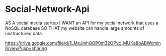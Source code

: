 # Social-Network-Api
AS A social media startup I WANT an API for my social network that uses a NoSQL database SO THAT my website can handle large amounts of unstructured data

https://drive.google.com/file/d/1LMxJmhGOP0m32OPvc_MUKa8bABWcmin6/view?usp=sharing
